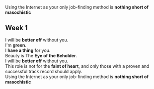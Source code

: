 Using the Internet as your only job-finding method is **nothing short of** **masochistic**   

## Week 1

I will be **better off** without you.  
I'm **green**.  
I **have a thing** for you.  
Beauty is The **Eye of the Beholder**.  
I will be **better off** without you.  
This role is not for the **faint of heart**, and only those with a proven and successful track record should apply.  
Using the Internet as your only job-finding method is **nothing short of** **masochistic**  
